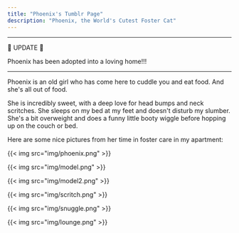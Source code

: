 ```yaml
---
title: "Phoenix's Tumblr Page"
description: "Phoenix, the World's Cutest Foster Cat"
---
```


---
🎉 UPDATE 🎉

Phoenix has been adopted into a loving home!!!

---

Phoenix is an old girl who has come here to cuddle you and eat food. And she's all out of food.

She is incredibly sweet, with a deep love for head bumps and neck scritches. She sleeps on my bed at my feet and doesn't
disturb my slumber. She's a bit overweight and does a funny little booty wiggle before hopping up on the couch or bed.

Here are some nice pictures from her time in foster care in my apartment:

{{< img src="img/phoenix.png" >}}

{{< img src="img/model.png" >}}

{{< img src="img/model2.png" >}}

{{< img src="img/scritch.png" >}}

{{< img src="img/snuggle.png" >}}

{{< img src="img/lounge.png" >}}
